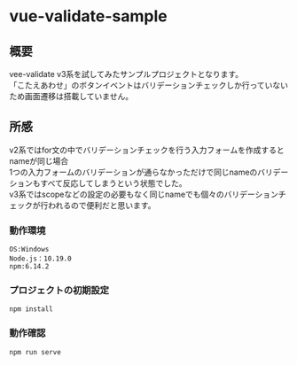 # vue-validate-sample

## 概要
vee-validate v3系を試してみたサンプルプロジェクトとなります。  
「こたえあわせ」のボタンイベントはバリデーションチェックしか行っていないため画面遷移は搭載していません。  

## 所感
v2系ではfor文の中でバリデーションチェックを行う入力フォームを作成するとnameが同じ場合  
1つの入力フォームのバリデーションが通らなかっただけで同じnameのバリデーションもすべて反応してしまうという状態でした。  
v3系ではscopeなどの設定の必要もなく同じnameでも個々のバリデーションチェックが行われるので便利だと思います。  


### 動作環境
```
OS:Windows
Node.js：10.19.0
npm:6.14.2
```

### プロジェクトの初期設定
```
npm install
```

### 動作確認
```
npm run serve
```

